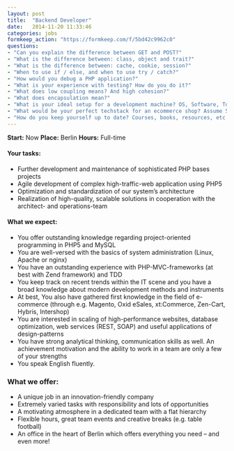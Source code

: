 ```yaml
---
layout: post
title:  "Backend Developer"
date:   2014-11-20 11:33:46
categories: jobs
formkeep_action: "https://formkeep.com/f/5bd42c9962c0"
questions:
- "Can you explain the difference between GET and POST?"
- "What is the difference between: class, object and trait?"
- "What is the difference between: cache, cookie, session?"
- "When to use if / else, and when to use try / catch?"
- "How would you debug a PHP application?"
- "What is your experience with testing? How do you do it?"
- "What does low coupling means? And high cohesion?"
- "What does encapsulation mean?"
- "What is your ideal setup for a development machine? OS, Software, Tools and Services."
- "What would be your perfect techstack for an ecommerce shop? Assume 5K concurrent users."
- "How do you keep yourself up to date? Courses, books, resources, etc."
---
```


**Start:** Now
**Place:** Berlin
**Hours:** Full-time

#### Your tasks:

- Further development and maintenance of sophisticated PHP bases projects
- Agile development of complex high-traffic-web application using PHP5
- Optimization and standardization of our system’s architecture 
- Realization of high-quality, scalable solutions in cooperation with the architect- and operations-team

#### What we expect:

- You offer outstanding knowledge regarding project-oriented programming in PHP5 and MySQL
- You are well-versed with the basics of system administration (Linux, Apache or nginx)
- You have an outstanding experience with PHP-MVC-frameworks (at best with Zend framework) and TDD
- You keep track on recent trends within the IT scene and you have a broad knowledge about modern development methods and instruments
- At best, You also have gathered first knowledge in the field of e-commerce (through e.g. Magento, Oxid eSales, xt:Commerce, Zen-Cart, Hybris, Intershop)
- You are interested in scaling of high-performance websites, database optimization, web services (REST, SOAP) and useful applications of design-patterns
- You have strong analytical thinking, communication skills as well. An achievement motivation and the ability to work in a team are only a few of your strengths
- You speak English fluently.

### What we offer:

- A unique job in an innovation-friendly company
- Extremely varied tasks with responsibility and lots of opportunities
- A motivating atmosphere in a dedicated team with a flat hierarchy
- Flexible hours, great team events and creative breaks (e.g. table football)
- An office in the heart of Berlin which offers everything you need – and even more!
